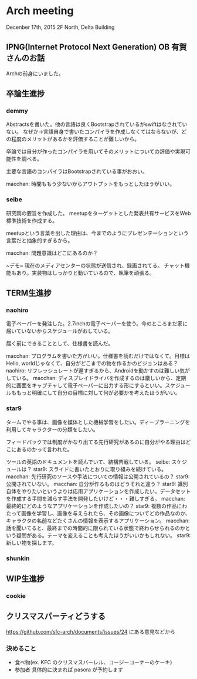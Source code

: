 # Arch meeting
Decenber 17th, 2015
2F North, Delta Building

## IPNG(Internet Protocol Next Generation) OB 有賀さんのお話
Archの前身にいました。


## 卒論生進捗
### demmy
Abstractsを書いた。他の言語は良くBootstrapされているがswiftはなされていない。
なぜか→言語自身で書いたコンパイラを作成しなくてはならないが、どの程度のメリットがあるかを評価することが難しいから。

卒論では自分が作ったコンパイラを用いてそのメリットについての評価や実現可能性を調べる。

主要な言語のコンパイラはBootstrapされている事がおおい。

macchan: 時間ももう少ないからアウトプットをもっとしたほうがいい。

### seibe
研究雨の要旨を作成した。
meetupをターゲットとした発表共有サービスをWeb標準技術を作成する。

meetupという言葉を出した理由は、今までのようにプレゼンテーションという言葉だと抽象的すぎるから。

macchan: 問題意識はどこにあるのか？

~デモ~
現在のメディアセンターの状態が送信され、録画されてる。
チャット機能もあり。実装物はしっかりと動いているので、執筆を頑張る。


## TERM生進捗
### naohiro
電子ペーパーを発注した。2.7inchの電子ペーパーを使う。今のところまだ家に届いていないからスケジュールがおしている。

届く前にできることとして、仕様書を読んだ。

macchan: プログラムを書いた方がいい。仕様書を読むだけではなくて。目標はHello, worldじゃなくて、自分がどこまでの物を作るかのビジョンはある？
naohiro: リフレッシュレートが遅すぎるから、Androidを動かすのは難しい気がしている。
macchan: ディスプレイドライバを作成するのは厳しいから、定期的に画面をキャプチャして電子ペーパーに出力する形にするといい。スケジュールももっと明確にして自分の目標に対して何が必要かを考えたほうがいい。

### star9
タームでやる事は、画像を媒体とした機械学習をしたい。ディープラーニングを利用してキャラクターの分類をしたい。

フィードバックでは制度がかなり出てる先行研究があるのに自分がやる理由はどこにあるのかって言われた。

ツールの英語のドキュメントを読んでいて、結構苦戦している。
seibe: スケジュールは？
star9: スライドに書いたとおりに取り組みを続けている。
macchan: 先行研究のソースや手法についての情報は公開されているの？
star9: 公開されていない。
macchan: 自分が作るものはどうそれと違う？
star9: 識別自体をやりたいというよりは応用アプリケーションを作成したい。データセットを作成する手間を減らす手法を開発したいけど・・・難しすぎる。
macchan: 最終的にどのようなアプリケーションを作成したいの？
star9: 複数の作品にわたって画像を学習し、画像を与えられたら、その画像についてどの作品なのか、キャラクタの名前などたくさんの情報を表示するアプリケーション。
macchan: 話を聞いてると、最終までの時間的に限られている状態で終わらせられるのかという疑問がある。テーマを変えることも考えたほうがいいかもしれない。
star9: 新しい物を探します。

### shunkin

## WIP生進捗
### cookie

## クリスマスパーティどうする
https://github.com/sfc-arch/documents/issues/24 にある意見などから
### 決めること
* 食べ物(ex. KFC のクリスマスバーレル、コージーコーナーのケーキ)
* 参加者
具体的に決まれば pasora が予約します
